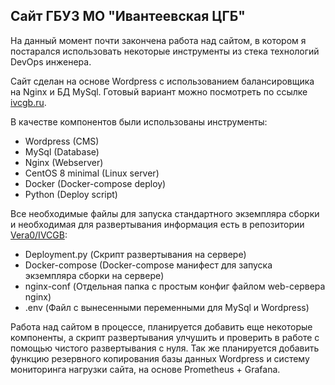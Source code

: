 ## Сайт ГБУЗ МО "Ивантеевская ЦГБ"

На данный момент почти закончена работа над сайтом, в котором я постарался использовать некоторые инструменты из стека технологий DevOps инженера.

Сайт сделан на основе Wordpress с использованием балансировщика на Nginx и БД MySql. Готовый вариант можно посмотреть по ссылке [ivcgb.ru](http://94.253.92.24).

В качестве компонентов были использованы инструменты:
- Wordpress (CMS)
- MySql (Database)
- Nginx (Webserver)
- CentOS 8 minimal (Linux server)
- Docker (Docker-compose deploy)
- Python (Deploy script)

Все необходимые файлы для запуска стандартного экземпляра сборки и необходимая для развертывания информация есть в репозитории [Vera0/IVCGB](https://github.com/Vera0/IVCGB):
- Deployment.py (Скрипт развертывания на сервере)
- Docker-compose (Docker-compose манифест для запуска экземпляра сборки на сервере)
- nginx-conf (Отдельная папка с простым конфиг файлом web-сервера nginx)
- .env (Файл с вынесенными переменными для MySql и Wordpress)

Работа над сайтом в процессе, планируется добавить еще некоторые компоненты, а скрипт развертывания улчушить и проверить в работе с помощью чистого развертывания с нуля. 
Так же планируется добавить функцию резервного копирования базы данных Wordpress и систему мониторинга нагрузки сайта, на основе Prometheus + Grafana.
